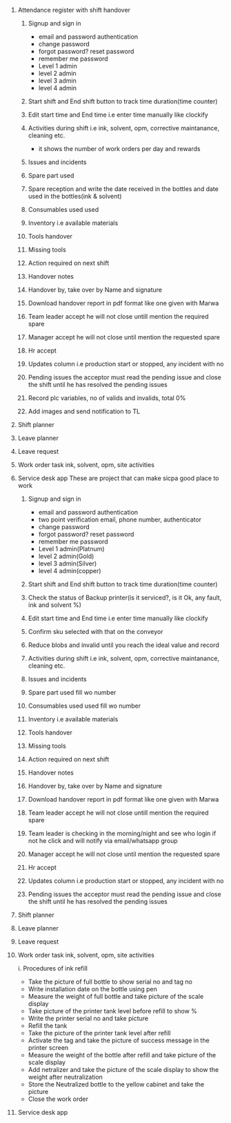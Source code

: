 1. Attendance register with shift handover
     1. Signup and sign in
        - email and password authentication
        - change password
        - forgot password? reset password
        - remember me password
        - Level 1 admin
        - level 2 admin
        - level 3 admin
        - level 4 admin 
       
     2. Start shift and End shift button to track time duration(time counter)
     3. Edit start time and End time i.e enter time manually like clockify
     4. Activities during shift i.e ink, solvent, opm, corrective maintanance, cleaning etc.
          - it shows the number of work orders per day and rewards
     6. Issues and incidents
     7. Spare part used
     8. Spare reception and write the date received in the bottles and date used in the bottles(ink & solvent)
     9. Consumables used used
     10. Inventory i.e available materials
     11. Tools handover
     12. Missing tools
     13. Action required on next shift 
     14. Handover notes 
     15. Handover by, take over by Name and signature
     16. Download handover report in pdf format like one given with Marwa
     17. Team leader accept he will not close untill mention the required spare
     18. Manager accept he will not close until mention the requested spare
     19. Hr accept 
     20. Updates column i.e production start or stopped, any incident with no 
     21. Pending issues the acceptor must read the pending issue and close the 
          shift until he has resolved the pending issues
     18. Record plc variables, no of valids and invalids, total 0%
     19. Add images and send notification to TL
2. Shift planner
3. Leave planner 
4. Leave request
5. Work order task ink, solvent, opm, site activities
6. Service desk app
These are project that can make sicpa good place to work
     1. Signup and sign in
        - email and password authentication
        - two point verification email, phone number, authenticator
        - change password
        - forgot password? reset password
        - remember me password
        - Level 1 admin(Platnum)
        - level 2 admin(Gold)
        - level 3 admin(Silver)
        - level 4 admin(copper) 
       
     2. Start shift and End shift button to track time duration(time counter)
     3. Check the status of Backup printer(is it serviced?, is it Ok, any fault, ink and solvent %)
     4. Edit start time and End time i.e enter time manually like clockify
     5. Confirm sku selected with that on the conveyor
     6. Reduce blobs and invalid until you reach the ideal value and record
     7. Activities during shift i.e ink, solvent, opm, corrective maintanance, cleaning etc.
     8. Issues and incidents
     9. Spare part used fill wo number
     10. Consumables used used fill wo number
     11. Inventory i.e available materials
     12. Tools handover
     13. Missing tools
     14. Action required on next shift 
     15. Handover notes 
     16. Handover by, take over by Name and signature
     17. Download handover report in pdf format like one given with Marwa
     18. Team leader accept he will not close untill mention the required spare
     19. Team leader is checking in the morning/night and see who login if not he click and will notify via email/whatsapp group
     20. Manager accept he will not close until mention the requested spare
     21. Hr accept 
     22. Updates column i.e production start or stopped, any incident with no 
     23. Pending issues the acceptor must read the pending issue and close the shift until he has resolved the pending issues
2. Shift planner
3. Leave planner 
4. Leave request
5. Work order task ink, solvent, opm, site activities

    i. Procedures of ink refill
    - Take the picture of full bottle to show serial no and tag no
    - Write installation date on the bottle using pen
    - Measure the weight of full bottle and take picture of the scale display
    - Take picture of the printer tank level before refill to show %
    - Write the printer serial no and take picture
    - Refill the tank
    - Take the picture of the printer tank level after refill
    - Activate the tag and take the picture of success message in the printer screen
    - Measure the weight of the bottle after refill and take picture of the scale display
    - Add netralizer and take the picture of the scale display to show the weight after neutralization
    - Store the Neutralized bottle to the yellow cabinet and take the picture
    - Close the work order
7. Service desk app
